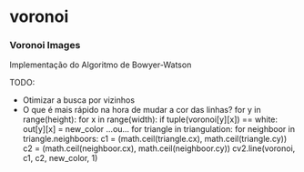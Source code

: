 # voronoi
### Voronoi Images

Implementação do Algoritmo de Bowyer-Watson

TODO:
* Otimizar a busca por vizinhos
* O que é mais rápido na hora de mudar a cor das linhas?
    for y in range(height):
        for x in range(width):
            if tuple(voronoi[y][x]) == white:
                out[y][x] = new_color
    ...ou...
    for triangle in triangulation:
        for neighboor in triangle.neighboors:
            c1 = (math.ceil(triangle.cx), math.ceil(triangle.cy))
            c2 = (math.ceil(neighboor.cx), math.ceil(neighboor.cy))
            cv2.line(voronoi, c1, c2, new_color, 1)
